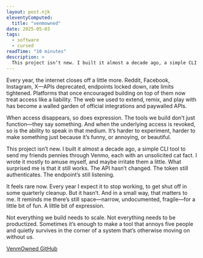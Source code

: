 ```yaml
---
layout: post.njk
eleventyComputed:
  title: "venmowned"
date: 2025-05-03
tags:
  - software
  - cursed
readTime: "10 minutes"
description: >
  This project isn’t new. I built it almost a decade ago, a simple CLI tool to send my friends pennies through Venmo, each with an unsolicited cat fact. I wrote it mostly to amuse myself, and maybe irritate them a little. What surprised me is that it still works. The API hasn’t changed. The token still authenticates. The endpoint’s still listening.
---
```


Every year, the internet closes off a little more. Reddit, Facebook, Instagram, X—APIs deprecated, endpoints locked down, rate limits tightened. Platforms that once encouraged building on top of them now treat access like a liability. The web we used to extend, remix, and play with has become a walled garden of official integrations and paywalled APIs.

When access disappears, so does expression. The tools we build don’t just function—they say something. And when the underlying access is revoked, so is the ability to speak in that medium. It’s harder to experiment, harder to make something just because it’s funny, or annoying, or beautiful.

This project isn’t new. I built it almost a decade ago, a simple CLI tool to send my friends pennies through Venmo, each with an unsolicited cat fact. I wrote it mostly to amuse myself, and maybe irritate them a little. What surprised me is that it still works. The API hasn’t changed. The token still authenticates. The endpoint’s still listening.

It feels rare now. Every year I expect it to stop working, to get shut off in some quarterly cleanup. But it hasn’t. And in a small way, that matters to me. It reminds me there’s still space—narrow, undocumented, fragile—for a little bit of fun. A little bit of expression.

Not everything we build needs to scale. Not everything needs to be productized. Sometimes it’s enough to make a tool that annoys five people and quietly survives in the corner of a system that’s otherwise moving on without us.

[VenmOwned GitHub](https://github.com/MikeyDunn/VenmOwned)